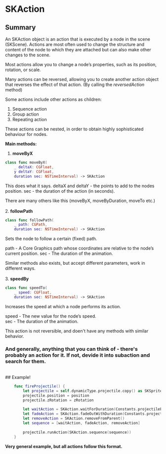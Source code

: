 # SKAction


## Summary

An SKAction object is an action that is executed by a node in the scene (SKScene). Actions are most often used to change the structure and content of the node to which they are attached but can also make other changes to the scene. 

Most actions allow you to change a node’s properties, such as its position, rotation, or scale. 

Many actions can be reversed, allowing you to create another action object that reverses the effect of that action. (By calling the _reversedAction_ method)

Some actions include other actions as children:
1. Sequence action
2. Group action
3. Repeating action

These actions can be nested, in order to obtain highly sophisticated behaviour for nodes.


__Main methods:__

1. __moveByX__

```Swift
class func moveByX(
	_ deltaX: CGFloat,
	y deltaY: CGFloat,
	duration sec: NSTimeInterval) -> SKAction
```

This does what it says. 
deltaX and deltaY - the points to add to the nodes position. 
sec - the duration of the action (in seconds).

There are many others like this (moveByX, moveByDuration, moveTo etc.)	<br />	    
2. __followPath__<br />
```Swift
class func followPath(
	_ path: CGPath,
	duration sec: NSTimeInterval) -> SKAction
```
Sets the node to follow a certain (fixed) path.


path - A Core Graphics path whose coordinates are relative to the node’s current position.
sec	 - The duration of the animation.

Similar methods also exists, but accept different parameters, work in different ways. <br /> <br />
3. __speedBy__
```Swift
class func speedTo(
	_ speed: CGFloat,
	duration sec: NSTimeInterval) -> SKAction
```
Increases the speed at which a node performs its action.

speed - The new value for the node’s speed.<br />
sec	 - The duration of the animation.

This action is not reversible, and doen't have any methods with similar behavior.

### And generally, anything that you can think of - there's probably an action for it. If not, devide it into subaction and search for them.
<br />
## Example!



```Swift
	func fireProjectile() {
        let projectile = self.dynamicType.projectile.copy() as SKSpriteNode
        projectile.position = position
        projectile.zRotation = zRotation
        
        let waitAction = SKAction.waitForDuration(Constants.projectileFadeOutDuration)
        let fadeAction = SKAction.fadeOutWithDuration(Constants.projectileLifetime - Constants.projectileFadeOutDuration)
        let removeAction = SKAction.removeFromParent()
        let sequence = [waitAction, fadeAction, removeAction]
 
        projectile.runAction(SKAction.sequence(sequence))      
    }
```
	
__Very general example, but all actions follow this format.__
	    